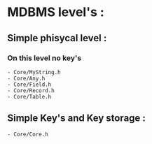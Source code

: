 # MDBMS level's :
## Simple phisycal level :
###     On this level no key's  
    - Core/MyString.h
    - Core/Any.h
    - Core/Field.h
    - Core/Record.h
    - Core/Table.h
## Simple Key's and Key storage :
    - Core/Core.h
